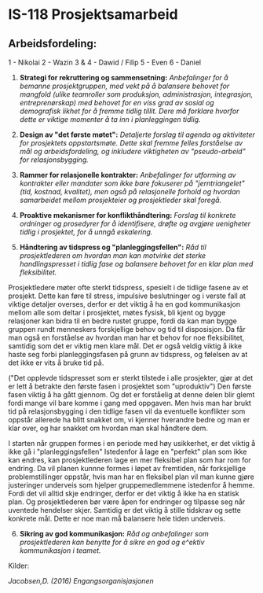 # IS-118 Prosjektsamarbeid

## Arbeidsfordeling:

1 - Nikolai
2 - Wazin
3 & 4 - Dawid / Filip
5 - Even
6 - Daniel

1. **Strategi for rekruttering og sammensetning:** *Anbefalinger for å bemanne prosjektgruppen, med vekt på å balansere behovet for mangfold (ulike teamroller som produksjon, administrasjon, integrasjon, entreprenørskap) med behovet for en viss grad av sosial og demografisk likhet for å fremme tidlig tillit. Dere må forklare hvorfor dette er viktige momenter å ta inn i planleggingen tidlig.*



2. **Design av "det første møtet":** *Detaljerte forslag til agenda og aktiviteter for prosjektets oppstartsmøte. Dette skal fremme felles forståelse av mål og arbeidsfordeling, og inkludere viktigheten av "pseudo-arbeid" for relasjonsbygging.*



3. **Rammer for relasjonelle kontrakter:** *Anbefalinger for utforming av kontrakter eller mandater som ikke bare fokuserer på "jerntriangelet" (tid, kostnad, kvalitet), men også på relasjonelle forhold og hvordan samarbeidet mellom prosjekteier og prosjektleder skal foregå.*



4. **Proaktive mekanismer for konflikthåndtering:** *Forslag til konkrete ordninger og prosedyrer for å identifisere, drøfte og avgjøre uenigheter tidlig i prosjektet, for å unngå eskalering.*



5. **Håndtering av tidspress og "planleggingsfellen":** *Råd til prosjektlederen om hvordan man kan motvirke det sterke handlingspresset i tidlig fase og balansere behovet for en klar plan med fleksibilitet.*

 Prosjektledere møter ofte sterkt tidspress, spesielt i de tidlige fasene av et prosjekt. Dette kan føre til stress, impulsive beslutninger og i verste fall at viktige detaljer overses, derfor er det viktig å ha en god kommunikasjon mellom alle som deltar i prosjektet, møtes fysisk, bli kjent og bygge relasjoner kan bidra til en bedre rustet gruppe, fordi da kan man bygge gruppen rundt menneskers forskjellige behov og tid til disposisjon. Da får man også en forståelse av hvordan man har et behov for noe fleksibilitet, samtidig som det er viktig men klare mål.
 Det er også veldig viktig å ikke haste seg forbi planleggingsfasen på grunn av tidspress, og følelsen av at det ikke er vits å bruke tid på.   
 
 ("Det opplevde tidspresset som er sterkt tilstede i alle prosjekter, gjør at det er lett å betrakte den første fasen i prosjektet som "uproduktiv") Den første fasen viktig å ha gått gjennom. Og det er forståelig at denne delen blir glemt fordi mange vil bare komme i gang med oppgaven. Men hvis man har brukt tid på relasjonsbygging i den tidlige fasen vil da eventuelle konflikter som oppstår allerede ha blitt snakket om, vi kjenner hverandre bedre og man er klar over, og har snakket om hvordan man skal håndtere dem. 

 I starten når gruppen formes i en periode med høy usikkerhet, er det viktig å ikke gå i "planleggingsfellen" Istedenfor å lage en "perfekt" plan som ikke kan endres, kan prosjektlederen lage en mer fleksibel plan som har rom for endring. Da vil planen kunnne formes i løpet av fremtiden, når forksjellige problemstillinger oppstår, hvis man har en fleksibel plan vil man kunne gjøre justeringer underveis som hjelper gruppemedlemmene istedenfor å hemme. Fordi det vil alltid skje endringer, derfor er det viktig å ikke ha en statisk plan. Og prosjektlederen bør være åpen for endringer og tilpasse seg når uventede hendelser skjer. Samtidig er det viktig å stille tidskrav og sette konkrete mål. Dette er noe man må balansere hele tiden underveis.

 




6. **Sikring av god kommunikasjon:** *Råd og anbefalinger som prosjektlederen kan benytte for å sikre en god og e^ektiv kommunikasjon i teamet.*


Kilder:  

*Jacobsen,D. (2016) Engangsorganisjasjonen*  